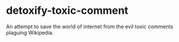 # detoxify-toxic-comment
An attempt to save the world of internet from the evil toxic comments plaguing Wikipedia.
